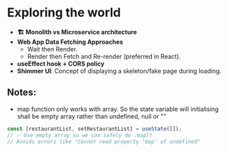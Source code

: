 # Exploring the world

- **🏗 Monolith vs Microservice architecture**
- **Web App Data Fetching Approaches**
  - Wait then Render.
  - Render then Fetch and Re-render (preferred in React).
- **useEffect hook + CORS policy**
- **Shimmer UI**: Concept of displaying a skeleton/fake page during loading.

## Notes:

- map function only works with array. So the state variable will initialising shall be empty array rather than undefined, null or ""

```jsx
const [restaurantList, setRestaurantList] = useState([]);
// ✅ Use empty array so we can safely do .map()
// Avoids errors like "Cannot read property 'map' of undefined"
```
